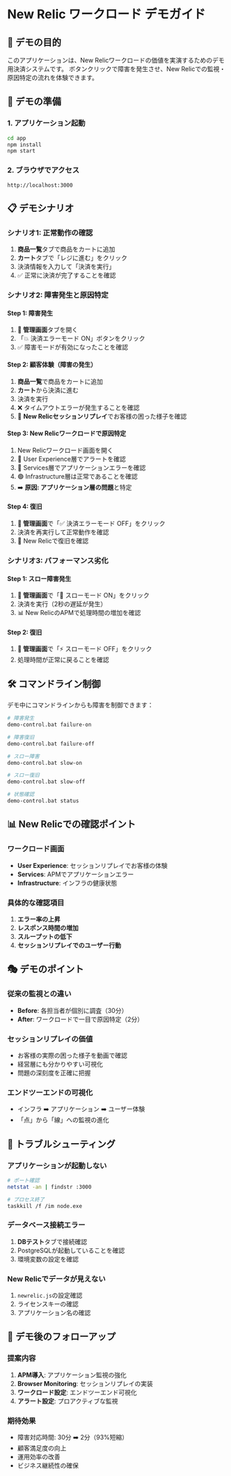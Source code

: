# New Relic ワークロード デモガイド

## 🎯 デモの目的

このアプリケーションは、New Relicワークロードの価値を実演するためのデモ用決済システムです。
ボタンクリックで障害を発生させ、New Relicでの監視・原因特定の流れを体験できます。

## 🚀 デモの準備

### 1. アプリケーション起動
```bash
cd app
npm install
npm start
```

### 2. ブラウザでアクセス
```
http://localhost:3000
```

## 📋 デモシナリオ

### シナリオ1: 正常動作の確認

1. **商品一覧**タブで商品をカートに追加
2. **カート**タブで「レジに進む」をクリック
3. 決済情報を入力して「決済を実行」
4. ✅ 正常に決済が完了することを確認

### シナリオ2: 障害発生と原因特定

#### Step 1: 障害発生
1. **🔧 管理画面**タブを開く
2. 「💥 決済エラーモード ON」ボタンをクリック
3. ✅ 障害モードが有効になったことを確認

#### Step 2: 顧客体験（障害の発生）
1. **商品一覧**で商品をカートに追加
2. **カート**から決済に進む
3. 決済を実行
4. ❌ タイムアウトエラーが発生することを確認
5. 🎥 **New Relicセッションリプレイ**でお客様の困った様子を確認

#### Step 3: New Relicワークロードで原因特定
1. New Relicワークロード画面を開く
2. 🔴 User Experience層でアラートを確認
3. 🔴 Services層でアプリケーションエラーを確認
4. 🟢 Infrastructure層は正常であることを確認
5. ➡️ **原因: アプリケーション層の問題**と特定

#### Step 4: 復旧
1. **🔧 管理画面**で「✅ 決済エラーモード OFF」をクリック
2. 決済を再実行して正常動作を確認
3. 🎥 New Relicで復旧を確認

### シナリオ3: パフォーマンス劣化

#### Step 1: スロー障害発生
1. **🔧 管理画面**で「🐌 スローモード ON」をクリック
2. 決済を実行（2秒の遅延が発生）
3. 📊 New RelicのAPMで処理時間の増加を確認

#### Step 2: 復旧
1. **🔧 管理画面**で「⚡ スローモード OFF」をクリック
2. 処理時間が正常に戻ることを確認

## 🛠️ コマンドライン制御

デモ中にコマンドラインからも障害を制御できます：

```bash
# 障害発生
demo-control.bat failure-on

# 障害復旧
demo-control.bat failure-off

# スロー障害
demo-control.bat slow-on

# スロー復旧
demo-control.bat slow-off

# 状態確認
demo-control.bat status
```

## 📊 New Relicでの確認ポイント

### ワークロード画面
- **User Experience**: セッションリプレイでお客様の体験
- **Services**: APMでアプリケーションエラー
- **Infrastructure**: インフラの健康状態

### 具体的な確認項目
1. **エラー率の上昇**
2. **レスポンス時間の増加**
3. **スループットの低下**
4. **セッションリプレイでのユーザー行動**

## 🎭 デモのポイント

### 従来の監視との違い
- **Before**: 各担当者が個別に調査（30分）
- **After**: ワークロードで一目で原因特定（2分）

### セッションリプレイの価値
- お客様の実際の困った様子を動画で確認
- 経営層にも分かりやすい可視化
- 問題の深刻度を正確に把握

### エンドツーエンドの可視化
- インフラ ➡️ アプリケーション ➡️ ユーザー体験
- 「点」から「線」への監視の進化

## 🔧 トラブルシューティング

### アプリケーションが起動しない
```bash
# ポート確認
netstat -an | findstr :3000

# プロセス終了
taskkill /f /im node.exe
```

### データベース接続エラー
1. **DBテスト**タブで接続確認
2. PostgreSQLが起動していることを確認
3. 環境変数の設定を確認

### New Relicでデータが見えない
1. `newrelic.js`の設定確認
2. ライセンスキーの確認
3. アプリケーション名の確認

## 📝 デモ後のフォローアップ

### 提案内容
1. **APM導入**: アプリケーション監視の強化
2. **Browser Monitoring**: セッションリプレイの実装
3. **ワークロード設定**: エンドツーエンド可視化
4. **アラート設定**: プロアクティブな監視

### 期待効果
- 障害対応時間: 30分 ➡️ 2分（93%短縮）
- 顧客満足度の向上
- 運用効率の改善
- ビジネス継続性の確保